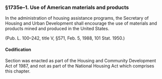 ### §1735e–1. Use of American materials and products ###

In the administration of housing assistance programs, the Secretary of Housing and Urban Development shall encourage the use of materials and products mined and produced in the United States.

(Pub. L. 100–242, title V, §571, Feb. 5, 1988, 101 Stat. 1950.)

#### Codification ####

Section was enacted as part of the Housing and Community Development Act of 1987, and not as part of the National Housing Act which comprises this chapter.